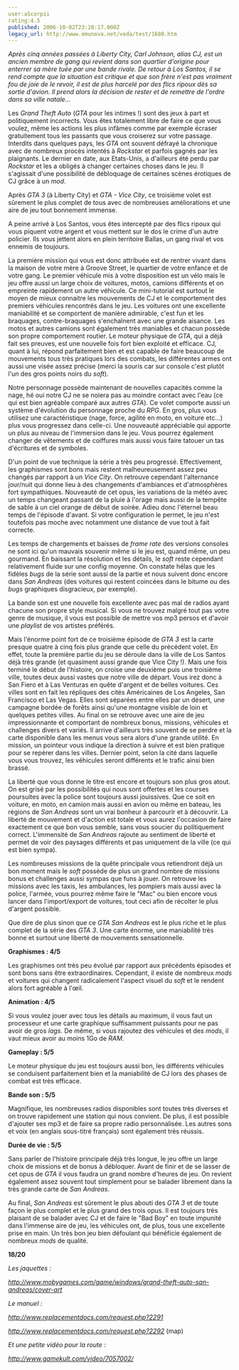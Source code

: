 ```yaml
---
user:aScorpii
rating:4.5
published: 2006-10-02T23:20:17.000Z
legacy_url: http://www.emunova.net/veda/test/1680.htm
---
```

_Après cinq années passées à Liberty City, Carl Johnson, alias CJ, est un ancien membre de gang qui revient dans son quartier d'origine pour enterrer sa mère tuée par une bande rivale. De retour à Los Santos, il se rend compte que la situation est critique et que son frère n'est pas vraiment fou de joie de le revoir, il est de plus harcelé par des flics ripoux dès sa sortie d'avion. Il prend alors la décision de rester et de remettre de l'ordre dans sa ville natale..._  

  

Les _Grand Theft Auto_ (_GTA_ pour les intimes !) sont des jeux à part et politiquement incorrects. Vous êtes totalement libre de faire ce que vous voulez, même les actions les plus infâmes comme par exemple écraser gratuitement tous les passants que vous croiserez sur votre passage. Interdits dans quelques pays, les _GTA_ ont souvent défrayé la chronique avec de nombreux procès intentés à _Rockstar_ et parfois gagnés par les plaignants. Le dernier en date, aux Etats-Unis, a d'ailleurs été perdu par _Rockstar_ et les a obligés à changer certaines choses dans le jeu. Il s'agissait d'une possibilité de débloquage de certaines scènes érotiques de CJ grâce à un _mod_.  

Après _GTA 3_ (à Liberty City) et _GTA - Vice City_, ce troisième volet est sûrement le plus complet de tous avec de nombreuses améliorations et une aire de jeu tout bonnement immense.  

  

A peine arrivé à Los Santos, vous êtes intercepté par des flics ripoux qui vous piquent votre argent et vous mettent sur le dos le crime d'un autre policier. Ils vous jettent alors en plein territoire Ballas, un gang rival et vos ennemis de toujours.  

La première mission qui vous est donc attribuée est de rentrer vivant dans la maison de votre mère à Groove Street, le quartier de votre enfance et de votre gang. Le premier véhicule mis à votre disposition est un vélo mais le jeu offre aussi un large choix de voitures, motos, camions différents et on empreinte rapidement un autre véhicule. Ce mini-tutorial est surtout le moyen de mieux connaitre les mouvements de CJ et le comportement des premiers véhicules rencontrés dans le jeu. Les voitures ont une excellente maniabilité et se comportent de manière admirable, c'est fun et les braquages, contre-braquages s'enchaînent avec une grande aisance. Les motos et autres camions sont également très maniables et chacun possède son propre comportement routier. Le moteur physique de _GTA_, qui a déjà fait ses preuves, est une nouvelle fois fort bien exploité et efficace. CJ, quant à lui, répond parfaitement bien et est capable de faire beaucoup de mouvements tous très pratiques lors des combats, les différentes armes ont aussi une visée assez précise (merci la souris car sur console c'est plutôt l'un des gros points noirs du _soft_).  

Notre personnage possède maintenant de nouvelles capacités comme la nage, hé oui notre CJ ne se noiera pas au moindre contact avec l'eau (ce qui est bien agréable comparé aux autres _GTA_). Ce volet comporte aussi un système d'évolution du personnage proche du _RPG_. En gros, plus vous utilisez une caractéristique (nage, force, agilité en moto, en voiture etc...) plus vous progressez dans celle-ci. Une nouveauté appréciable qui apporte un plus au niveau de l'immersion dans le jeu. Vous pourrez également changer de vêtements et de coiffures mais aussi vous faire tatouer un tas d'écritures et de symboles.  

  

D'un point de vue technique la série a très peu progressé. Effectivement, les graphismes sont bons mais restent malheureusement assez peu changés par rapport à un _Vice City_. On retrouve cependant l'alternance jour/nuit qui donne lieu à des changements d'ambiances et d'atmosphères fort sympathiques. Nouveauté de cet opus, les variations de la météo avec un temps changeant passant de la pluie à l'orage mais aussi de la tempête de sable à un ciel orange de début de soirée. Adieu donc l'éternel beau temps de l'épisode d'avant. Si votre configuration le permet, le jeu n'est toutefois pas moche avec notamment une distance de vue tout à fait correcte.   

Les temps de chargements et baisses de _frame rate_ des versions consoles ne sont ici qu'un mauvais souvenir même si le jeu est, quand même, un peu gourmand. En baissant la résolution et les détails, le _soft_ reste cependant relativement fluide sur une config moyenne. On constate hélas que les fidèles _bugs_ de la série sont aussi de la partie et nous suivent donc encore dans _San Andreas_ (des voitures qui restent coincées dans le bitume ou des _bugs_ graphiques disgracieux, par exemple).  

La bande son est une nouvelle fois excellente avec pas mal de radios ayant chacune son propre style musical. Si vous ne trouvez malgré tout pas votre genre de musique, il vous est possible de mettre vos mp3 persos et d'avoir une _playlist_ de vos artistes préférés.  

  

Mais l'énorme point fort de ce troisième épisode de _GTA 3_ est la carte presque quatre à cinq fois plus grande que celle du précédent volet. En effet, toute la première partie du jeu se déroule dans la ville de Los Santos déjà très grande (et quasiment aussi grande que Vice City !). Mais une fois terminé le début de l'histoire, on croise une deuxième puis une troisième ville, toutes deux aussi vastes que notre ville de départ. Vous irez donc à San Fiero et à Las Venturas en quête d'argent et de belles voitures. Ces villes sont en fait les répliques des cités Américaines de Los Angeles, San Francisco et Las Vegas. Elles sont séparées entre elles par un désert, une campagne bordée de forêts ainsi qu'une montagne visible de loin et quelques petites villes. Au final on se retrouve avec une aire de jeu impressionnante et comportant de nombreux bonus, missions, véhicules et challenges divers et variés. Il arrive d'ailleurs très souvent de se perdre et la carte disponible dans les menus vous sera alors d'une grande utilité. En mission, un pointeur vous indique la direction à suivre et est bien pratique pour se repérer dans les villes. Dernier point, selon la cité dans laquelle vous vous trouvez, les véhicules seront différents et le trafic ainsi bien brassé.  

  

La liberté que vous donne le titre est encore et toujours son plus gros atout. On est grisé par les possibilités qui nous sont offertes et les courses poursuites avec la police sont toujours aussi jouissives. Que ce soit en voiture, en moto, en camion mais aussi en avion ou même en bateau, les régions de _San Andreas_ sont un vrai bonheur à parcourir et à découvrir. La liberté de mouvement et d'action est totale et vous aurez l'occasion de faire exactement ce que bon vous semble, sans vous soucier du politiquement correct. L'immensité de _San Andreas_ rajoute au sentiment de liberté et permet de voir des paysages différents et pas uniquement de la ville (ce qui est bien sympa).  

Les nombreuses missions de la quête principale vous retiendront déjà un bon moment mais le _soft_ possède de plus un grand nombre de missions bonus et challenges aussi sympas que funs à jouer. On retrouve les missions avec les taxis, les ambulances, les pompiers mais aussi avec la police, l'armée, vous pourrez même faire le "Mac" ou bien encore vous lancer dans l'import/export de voitures, tout ceci afin de récolter le plus d'argent possible.  

Que dire de plus sinon que ce _GTA San Andreas_ est le plus riche et le plus complet de la série des _GTA 3_. Une carte énorme, une maniabilité très bonne et surtout une liberté de mouvements sensationnelle.  

  

**Graphismes : 4/5**  

Les graphismes ont très peu évolué par rapport aux précédents épisodes et sont bons sans être extraordinaires. Cependant, il existe de nombreux _mods_ et voitures qui changent radicalement l'aspect visuel du _soft_ et le rendent alors fort agréable à l'œil.  

  

**Animation : 4/5**  

Si vous voulez jouer avec tous les détails au maximum, il vous faut un processeur et une carte graphique suffisamment puissants pour ne pas avoir de gros _lags_. De même, si vous rajoutez des véhicules et des _mods_, il vaut mieux avoir au moins 1Go de _RAM_.  

  

**Gameplay : 5/5**  

Le moteur physique du jeu est toujours aussi bon, les différents véhicules se conduisent parfaitement bien et la maniabilité de CJ lors des phases de combat est très efficace.  

  

**Bande son : 5/5**  

Magnifique, les nombreuses radios disponibles sont toutes très diverses et on trouve rapidement une station qui nous convient. De plus, il est possible d'ajouter ses mp3 et de faire sa propre radio personnalisée. Les autres sons et voix (en anglais sous-titré français) sont également très réussis.  

  

**Durée de vie : 5/5**  

Sans parler de l'histoire principale déjà très longue, le jeu offre un large choix de missions et de bonus à débloquer. Avant de finir et de se lasser de cet opus de _GTA_ il vous faudra un grand nombre d'heures de jeu. On revient également assez souvent tout simplement pour se balader librement dans la très grande carte de _San Andreas_.  

  

Au final, _San Andreas_ est sûrement le plus abouti des _GTA 3_ et de toute façon le plus complet et le plus grand des trois opus. Il est toujours très plaisant de se balader avec CJ et de faire le "Bad Boy" en toute impunité dans l'immense aire de jeu, les véhicules ont, de plus, tous une excellente prise en main. Un très bon jeu bien défoulant qui bénéficie également de nombreux _mods_ de qualité.  

  

  

**18/20**  

  

_Les jaquettes :_  

_http://www.mobygames.com/game/windows/grand-theft-auto-san-andreas/cover-art_  

  

_Le manuel :_  

_http://www.replacementdocs.com/request.php?2291_  

_http://www.replacementdocs.com/request.php?2292_ (map)  

  

_Et une petite vidéo pour la route :_  

_http://www.gamekult.com/video/7057002/_